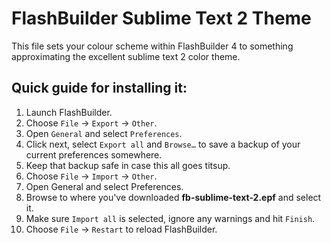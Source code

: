 FlashBuilder Sublime Text 2 Theme
==================================

This file sets your colour scheme within FlashBuilder 4 to something
approximating the excellent sublime text 2 color theme.

Quick guide for installing it:
------------------------------

1. Launch FlashBuilder.
2. Choose `File` -> `Export` -> `Other`.
3. Open `General` and select `Preferences`.
4. Click next, select `Export all` and `Browse…` to save a backup of your
   current preferences somewhere.
5. Keep that backup safe in case this all goes titsup.
6. Choose `File` -> `Import` -> `Other`.
7. Open General and select Preferences.
8. Browse to where you've downloaded **fb-sublime-text-2.epf** and select it.
9. Make sure `Import all` is selected, ignore any warnings and hit `Finish`.
10. Choose `File` -> `Restart` to reload FlashBuilder.